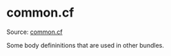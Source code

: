 # common.cf

Source: [common.cf](/masterfiles/lib/scl/common.cf)

Some body defininitions that are used in other bundles.
